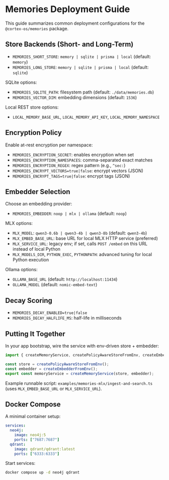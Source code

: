 # Memories Deployment Guide

This guide summarizes common deployment configurations for the `@cortex-os/memories` package.

## Store Backends (Short- and Long-Term)

- `MEMORIES_SHORT_STORE`: `memory | sqlite | prisma | local` (default: `memory`)
- `MEMORIES_LONG_STORE`: `memory | sqlite | prisma | local` (default: `sqlite`)

SQLite options:

- `MEMORIES_SQLITE_PATH`: filesystem path (default: `./data/memories.db`)
- `MEMORIES_VECTOR_DIM`: embedding dimensions (default: `1536`)

Local REST store options:

- `LOCAL_MEMORY_BASE_URL`, `LOCAL_MEMORY_API_KEY`, `LOCAL_MEMORY_NAMESPACE`

## Encryption Policy

Enable at-rest encryption per namespace:

- `MEMORIES_ENCRYPTION_SECRET`: enables encryption when set
- `MEMORIES_ENCRYPTION_NAMESPACES`: comma-separated exact matches
- `MEMORIES_ENCRYPTION_REGEX`: regex pattern (e.g., `^sec:`)
- `MEMORIES_ENCRYPT_VECTORS=true|false`: encrypt vectors (JSON)
- `MEMORIES_ENCRYPT_TAGS=true|false`: encrypt tags (JSON)

## Embedder Selection

Choose an embedding provider:

- `MEMORIES_EMBEDDER`: `noop | mlx | ollama` (default: `noop`)

MLX options:

- `MLX_MODEL`: `qwen3-0.6b | qwen3-4b | qwen3-8b` (default: `qwen3-4b`)
- `MLX_EMBED_BASE_URL`: base URL for local MLX HTTP service (preferred)
- `MLX_SERVICE_URL`: legacy env; if set, calls `POST /embed` on this URL instead of local Python
- `MLX_MODELS_DIR`, `PYTHON_EXEC`, `PYTHONPATH`: advanced tuning for local Python execution

Ollama options:

- `OLLAMA_BASE_URL` (default: `http://localhost:11434`)
- `OLLAMA_MODEL` (default: `nomic-embed-text`)

## Decay Scoring

- `MEMORIES_DECAY_ENABLED=true|false`
- `MEMORIES_DECAY_HALFLIFE_MS`: half-life in milliseconds

## Putting It Together

In your app bootstrap, wire the service with env-driven store + embedder:

```ts
import { createMemoryService, createPolicyAwareStoreFromEnv, createEmbedderFromEnv } from '@cortex-os/memories';

const store = createPolicyAwareStoreFromEnv();
const embedder = createEmbedderFromEnv();
export const memoryService = createMemoryService(store, embedder);
```

Example runnable script: `examples/memories-mlx/ingest-and-search.ts` (uses `MLX_EMBED_BASE_URL` or `MLX_SERVICE_URL`).

## Docker Compose
A minimal container setup:
```yaml
services:
  neo4j:
    image: neo4j:5
    ports: ["7687:7687"]
  qdrant:
    image: qdrant/qdrant:latest
    ports: ["6333:6333"]
```
Start services:
```bash
docker compose up -d neo4j qdrant
```
